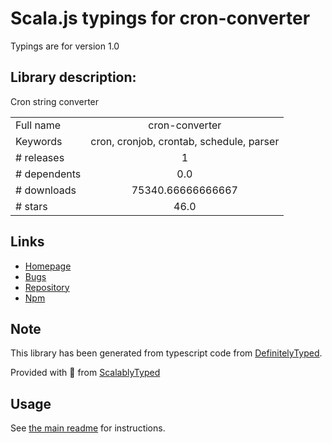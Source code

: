 
# Scala.js typings for cron-converter

Typings are for version 1.0

## Library description:
Cron string converter

|                    |                 |
| ------------------ | :-------------: |
| Full name          | cron-converter |
| Keywords           | cron, cronjob, crontab, schedule, parser |
| # releases         | 1 |
| # dependents       | 0.0 |
| # downloads        | 75340.66666666667 |
| # stars            | 46.0 |

## Links
- [Homepage](https://github.com/roccivic/cron-converter#readme)
- [Bugs](https://github.com/roccivic/cron-converter/issues)
- [Repository](https://github.com/roccivic/cron-converter)
- [Npm](https://www.npmjs.com/package/cron-converter)
    


## Note
This library has been generated from typescript code from [DefinitelyTyped](https://definitelytyped.org).

Provided with :purple_heart: from [ScalablyTyped](https://github.com/oyvindberg/ScalablyTyped)

## Usage
See [the main readme](../../readme.md) for instructions.


